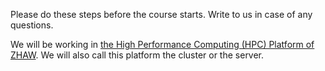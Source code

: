 Please do these steps before the course starts. Write to us in case of any questions. 

We will be working in   [the High Performance Computing (HPC) Platform of ZHAW](https://wiki.hpc.zhaw.ch/hpcuserwiki/index.php/Welcome_to_the_HPC_User_Wiki). We will also call this platform the cluster or the server.

